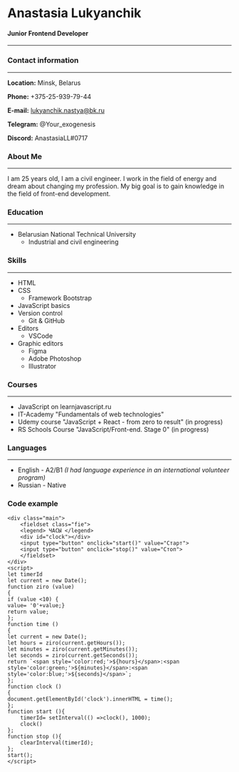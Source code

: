 # Anastasia Lukyanchik
#### Junior Frontend Developer
---
### Contact information
---
**Location:** Minsk, Belarus

**Phone:** +375-25-939-79-44

**E-mail:** lukyanchik.nastya@bk.ru

**Telegram:** @Your_exogenesis

**Discord:**  AnastasiaLL#0717


### About Me
---
 I am 25 years old, I am a civil engineer. I work in the field of energy and dream about changing my profession. My big goal is to gain knowledge in the field of front-end development.


### Education
---
* Belarusian National Technical University
    * Industrial and civil engineering


### Skills 
---
* HTML
* CSS 
    * Framework Bootstrap
* JavaScript basics
* Version control
    * Git & GitHub
* Editors
    * VSCode
* Graphic editors
    * Figma
    * Adobe Photoshop
    *  Illustrator


### Courses
---
* JavaScript on learnjavascript.ru
* IT-Academy "Fundamentals of web technologies"
* Udemy course "JavaScript + React - from zero to result" (in progress)
* RS Schools Course "JavaScript/Front-end. Stage 0" (in progress)


### Languages
---
* English - A2/B1 *(I had language experience in an international volunteer program)*
* Russian - Native

### Code example

    <div class="main">
        <fieldset class="fie">
        <legend> ЧАСЫ </legend>
        <div id="clock"></div>
        <input type="button" onclick="start()" value="Старт">
        <input type="button" onclick="stop()" value="Стоп">
        </fieldset>
    </div>
    <script>
    let timerId 
    let current = new Date();
    function ziro (value)
    {
    if (value <10) {
    value= '0'+value;}
    return value;
    };
    function time ()
    {
    let current = new Date();
    let hours = ziro(current.getHours());
    let minutes = ziro(current.getMinutes());
    let seconds = ziro(current.getSeconds());
    return `<span style='color:red;'>${hours}</span>:<span style='color:green;'>${minutes}</span>:<span style='color:blue;'>${seconds}</span>`;
    };
    function clock ()
    {
    document.getElementById('clock').innerHTML = time();
    };
    function start (){
        timerId= setInterval(() =>clock(), 1000);
        clock()
    };
    function stop (){
        clearInterval(timerId);
    };
    start();
    </script> 

